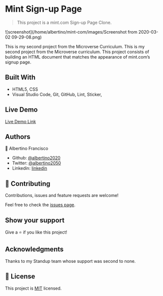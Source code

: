 # Mint Sign-up Page

> This project is a mint.com Sign-up Page Clone.

![screenshot](/home/albertino/mint-com/images/Screenshot from 2020-03-02 09-29-08.png)

This is my second project from the Microverse Curriculum. This is my second project from the Microverse curriculum. This project consists of building an HTML document that matches the appearance of mint.com’s signup page.

## Built With

- HTML5, CSS
- Visual Studio Code, Git, GitHub, Lint, Sticker,

## Live Demo

[Live Demo Link](https://github.com/Albertino2020/mint-com)



## Authors

👤 Albertino Francisco

- Github: [@albertino2020](https://github.com/Albertino2020)
- Twitter: [@albertino2050](https://twitter.com/albertino2050)
- Linkedin: [linkedin](https://linkedin.com/boamorte)

## 🤝 Contributing

Contributions, issues and feature requests are welcome!

Feel free to check the [issues page](https://github.com/Albertino2020/mint-com/issues).

## Show your support

Give a ⭐️ if you like this project!

## Acknowledgments

Thanks to my Standup team whose support was second to none.

## 📝 License

This project is [MIT](lic.url) licensed.
